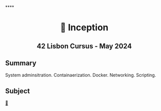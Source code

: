****<h1 align="center">
	📖 Inception
</h1>

<h2 align="center">
	42 Lisbon Cursus - May 2024
</h2>

## Summary

System adminsitration. Containaerization. Docker. Networking. Scripting. 

## Subject
[📗️](en.subject.pdf) 

